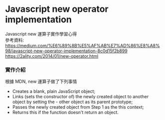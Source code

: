 # Javascript new operator implementation

Javascript new 運算子實作學習心得 <br>
參考資料: <br>
https://medium.com/%E6%89%8B%E5%AF%AB%E7%AD%86%E8%A8%98/javascript-new-operator-implementation-8c0d15f2b899 <br>
https://2ality.com/2014/01/new-operator.html <br>

### 實作介紹

根據 MDN, new 運算子做了下列事情

-  Creates a blank, plain JavaScript object;
-  Links (sets the constructor of) the newly created object to another object by setting the - other object as its parent prototype;
-  Passes the newly created object from Step 1 as the this context;
-  Returns this if the function doesn't return an object.
